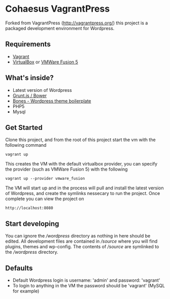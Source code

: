# Cohaesus VagrantPress
Forked from VagrantPress (http://vagrantpress.org/) this project is a packaged development environment for Wordpress. 

## Requirements
* [Vagrant](http://www.vagrantup.com/)
* [VirtualBox](https://www.virtualbox.org/) or [VMWare Fusion 5](http://www.vmware.com/products/fusion/overview.html)

## What's inside?
* Latest version of Wordpress
* [Grunt.js / Bower](http://gruntjs.com/)
* [Bones - Wordpress theme boilerplate](http://themble.com/bones/)
* PHP5
* Mysql 

## Get Started
Clone this project, and from the root of this project start the vm with the following command
	
	vagrant up

This creates the VM with the default virtualbox provider, you can specify the provider (such as VMWare Fusion 5) with the following
	
	vagrant up --provider vmware_fusion

The VM will start up and in the process will pull and install the latest version of Wordpress, 
and create the symlinks nessecary to run the project. Once complete you can view the 
project on 

	http://localhost:8080

## Start developing

You can ignore the */wordpress* directory as nothing in here should be edited. All
development files are contained in */source* where you will find plugins, themes and wp-config.
The contents of */source* are symlinked to the */wordpress* directory.

## Defaults
* Default Wordpress login is username: 'admin' and password: 'vagrant'
* To login to anything in the VM the password should be 'vagrant' (MySQL for example)